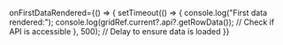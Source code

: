 onFirstDataRendered={() => {
  setTimeout(() => {
    console.log("First data rendered:");
    console.log(gridRef.current?.api?.getRowData()); // Check if API is accessible
  }, 500); // Delay to ensure data is loaded
}}

